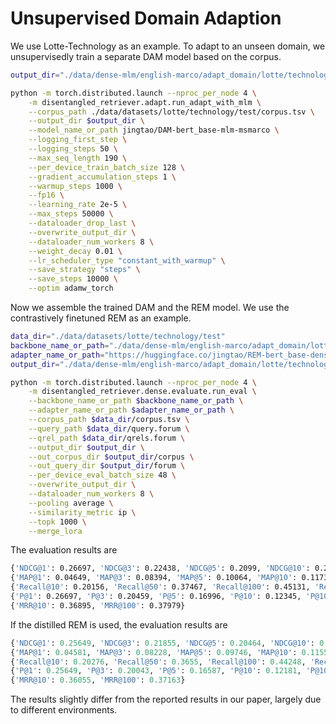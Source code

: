 # Unsupervised Domain Adaption

We use Lotte-Technology as an example. To adapt to an unseen domain, we unsupervisedly train a separate DAM model based on the corpus.
```bash
output_dir="./data/dense-mlm/english-marco/adapt_domain/lotte/technology/test"

python -m torch.distributed.launch --nproc_per_node 4 \
    -m disentangled_retriever.adapt.run_adapt_with_mlm \
    --corpus_path ./data/datasets/lotte/technology/test/corpus.tsv \
    --output_dir $output_dir \
    --model_name_or_path jingtao/DAM-bert_base-mlm-msmarco \
    --logging_first_step \
    --logging_steps 50 \
    --max_seq_length 190 \
    --per_device_train_batch_size 128 \
    --gradient_accumulation_steps 1 \
    --warmup_steps 1000 \
    --fp16 \
    --learning_rate 2e-5 \
    --max_steps 50000 \
    --dataloader_drop_last \
    --overwrite_output_dir \
    --dataloader_num_workers 8 \
    --weight_decay 0.01 \
    --lr_scheduler_type "constant_with_warmup" \
    --save_strategy "steps" \
    --save_steps 10000 \
    --optim adamw_torch 
```

Now we assemble the trained DAM and the REM model. We use the contrastively finetuned REM as an example. 
```bash
data_dir="./data/datasets/lotte/technology/test"
backbone_name_or_path="./data/dense-mlm/english-marco/adapt_domain/lotte/technology/test"
adapter_name_or_path="https://huggingface.co/jingtao/REM-bert_base-dense-contrast-msmarco/resolve/main/lora192-pa4.zip"
output_dir="./data/dense-mlm/english-marco/adapt_domain/lotte/technology/test/evaluate/contrast"

python -m torch.distributed.launch --nproc_per_node 4 \
    -m disentangled_retriever.dense.evaluate.run_eval \
    --backbone_name_or_path $backbone_name_or_path \
    --adapter_name_or_path $adapter_name_or_path \
    --corpus_path $data_dir/corpus.tsv \
    --query_path $data_dir/query.forum \
    --qrel_path $data_dir/qrels.forum \
    --output_dir $output_dir \
    --out_corpus_dir $output_dir/corpus \
    --out_query_dir $output_dir/forum \
    --per_device_eval_batch_size 48 \
    --overwrite_output_dir \
    --dataloader_num_workers 8 \
    --pooling average \
    --similarity_metric ip \
    --topk 1000 \
    --merge_lora
```

The evaluation results are
```bash
{'NDCG@1': 0.26697, 'NDCG@3': 0.22438, 'NDCG@5': 0.2099, 'NDCG@10': 0.20929, 'NDCG@100': 0.28923}
{'MAP@1': 0.04649, 'MAP@3': 0.08394, 'MAP@5': 0.10064, 'MAP@10': 0.11739, 'MAP@100': 0.14307}
{'Recall@10': 0.20156, 'Recall@50': 0.37467, 'Recall@100': 0.45131, 'Recall@200': 0.53181, 'Recall@500': 0.63878, 'Recall@1000': 0.71411}
{'P@1': 0.26697, 'P@3': 0.20459, 'P@5': 0.16996, 'P@10': 0.12345, 'P@100': 0.02983}
{'MRR@10': 0.36895, 'MRR@100': 0.37979}
```
If the distilled REM is used, the evaluation results are
```python
{'NDCG@1': 0.25649, 'NDCG@3': 0.21855, 'NDCG@5': 0.20464, 'NDCG@10': 0.20648, 'NDCG@100': 0.28399}
{'MAP@1': 0.04581, 'MAP@3': 0.08228, 'MAP@5': 0.09746, 'MAP@10': 0.11558, 'MAP@100': 0.14035}
{'Recall@10': 0.20276, 'Recall@50': 0.3655, 'Recall@100': 0.44248, 'Recall@200': 0.52052, 'Recall@500': 0.63083, 'Recall@1000': 0.70175}
{'P@1': 0.25649, 'P@3': 0.20043, 'P@5': 0.16587, 'P@10': 0.12181, 'P@100': 0.02921}
{'MRR@10': 0.36055, 'MRR@100': 0.37163}
```
The results slightly differ from the reported results in our paper, largely due to different environments.
